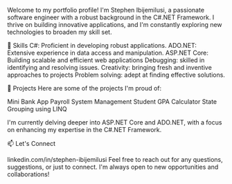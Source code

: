 Welcome to my portfolio profile!
I'm Stephen Ibijemilusi, a passionate software engineer with a robust background in the C#.NET Framework.
I thrive on building innovative applications, and I'm constantly exploring new technologies to broaden my skill set.

🔧 Skills
C#: Proficient in developing robust applications.
ADO.NET: Extensive experience in data access and manipulation.
ASP.NET Core: Building scalable and efficient web applications
Debugging: skilled in identifying and resolving issues.
Creativity: bringing fresh and inventive approaches to projects
Problem solving: adept at finding effective solutions.

🚀 Projects
Here are some of the projects I'm proud of:

Mini Bank App
Payroll System Management
Student GPA Calculator
State Grouping using LINQ

I'm currently delving deeper into ASP.NET Core and ADO.NET, with a focus on enhancing my expertise in the C#.NET Framework.

📫 Let's Connect

linkedin.com/in/stephen-ibijemilusi
Feel free to reach out for any questions, suggestions, or just to connect. I'm always open to new opportunities and collaborations!
